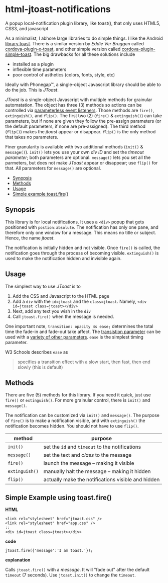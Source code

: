 # html-jtoast-notifications
A popup local-notification plugin library, like toast(), that only uses HTML5, CSS3, and javascript

As a minimalist, I abhore large libraries to do simple things. I like the Android [library toast](https://developer.android.com/guide/topics/ui/notifiers/toasts). There is a similar version by *Eddie Ver Bruggen* called [cordova-plugin-x-toast](https://www.npmjs.com/package/cordova-plugin-x-toast), and other simple version called [cordova-plugin-simple-toast](https://www.npmjs.com/package/cordova-plugin-simple-toast). The big drawbacks for all these solutions include

- installed as a plugin
- inflexible time parameters
- poor control of asthetics (colors, fonts, style, etc)

Ideally with Phonegap&trade;, a single-object Javascript library should be able to do the job. This is *JToast*.

*JToast* is a single-object Javascript with multiple methods for grainular automatation. The object has three (3) methods so actions can be controlled via [parameterless event listeners](https://developer.mozilla.org/en-US/docs/Web/API/EventTarget/addEventListener). Those methods are `fire()`, `extinguish()`, and `flip()`. The first two (2) (`fire()` & `extinguish()`) can take parameters, but if none are given they follow the pre-assign parameters (or the default parameters, if none are pre-assigned). The third method (`flip()`) makes the *jtoast* appear or disappear. `flip()` is the only method that takes no parameters.

Finer granularity is available with two additional methods (`init()` & `message()`). `init()` lets you use your own *div ID* and set the *timeout parameter*; both parameters are optional.  `message()` lets you set all the parmeters, but does not make *JToast* appear or disappear; use `flip()` for that. All parameters for `message()` are optional.


- [Synopsis](#synopsis)
- [Methods](#methods)
- [Usage](#usage)
- [Simple example toast.fire()](#fire)


## <a name=synopsis>Synopsis</a> ##

This library is for local notifications. It uses a `<div>` popup that gets positioned with `postion:absolute`. The notification has only one pane, and therefore only one window for a message. This means no title or subject. Hence, the name *jtoast*.

The notification is initially hidden and not visible. Once `fire()` is called, the notification goes through the process of becoming visible. `extinguish()` is used to make the notification hidden and invisible again.

## <a name=usage>Usage</a> ##

The simplest way to use *JToast* is to 

1. Add the CSS and Javascript to the HTML page
2. Add a `div` with the `id=jtoast` and the `class=jtoast`. Namely, `<div id=jtoast class=jtoast></div>`
3. Next, add any text you wish in the `div`
4. Call `jtoast.fire()` when the message is needed.

One important note, `transition: opacity 4s ease;` determines the total time the fade-in and fade-out take affect. The [transistion parameter](https://developer.mozilla.org/en-US/docs/Web/CSS/transition) can be used with a [variety of other parameters](https://developer.mozilla.org/en-US/docs/Web/CSS/CSS_Transitions/Using_CSS_transitions). `ease` is the simplest timing parameter.

W3 Schools describes `ease` as

> specifies a transition effect with a slow start, then fast, then end slowly (this is default)


## <a name=method>Methods</a> ##

There are five (5) methods for this library. If you need it quick, just use `fire()` or `extinguish()`. For more grainular control, there is `init()` and `message()`.

The notification can be customized via `init()` and `message()`. The purpose of `fire()` is to make a notification visible, and with `extinguish()` the notification becomes hidden. You should not have to use `flip()`.

method         |  purpose
---------------|-----------
`init()`       | set the `id` and `timeout` to the notifications 
`message()`    | set the text and *class* to the message
`fire()`       | launch the message &ndash; making it visible
`extinguish()` | manually halt the message &ndash; making it hidden
`flip()`       | actually make the notifications visible and hidden

## Simple Example using <a name=toast>toast.fire()</a> ###

**HTML**

    <link rel="stylesheet" href="jtoast.css" />
    <link rel="stylesheet" href="app.css" />
    ::
    <div id=jtoast class=jtoast></div>

**code**

    jtoast.fire({'message':'I am toast.'});

**explanation**

Calls `jtoast.fire()` with a *message*. It will "fade out" after the default `timeout` (7 seconds). Use `jtoast.init()` to change the `timeout`.


